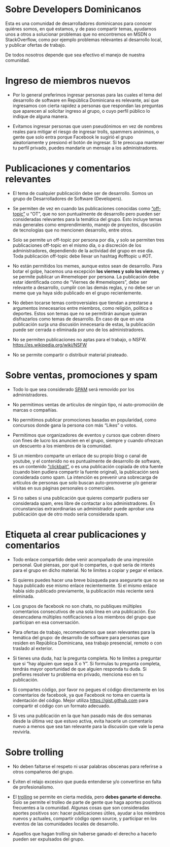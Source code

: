 # Sobre Developers Dominicanos

Esta es una comunidad de desarrolladores dominicanos para conocer quiénes somos, en qué estamos, y de paso compartir temas, ayudarnos unos a otros a solucionar problemas que no encontremos en MSDN o StackOverflow, como por ejemplo problemas relevantes al desarrollo local, y publicar ofertas de trabajo.

De todos nosotros depende que sea efectivo el manejo de nuestra comunidad.

# Ingreso de miembros nuevos

- Por lo general preferimos ingresar personas para las cuales el tema del desarrollo de software en República Dominicana es relevante, así que ingresamos con cierta rapidez a personas que respondan las preguntas que aparecen al solicitar ingreso al grupo, o cuyo perfil público lo indique de alguna manera.

- Evitamos ingresar personas que usen pseudónimos en vez de nombres reales para mitigar el riesgo de ingresar trolls, spammers anónimos, o gente que solo entra porque Facebook le sugirió el grupo aleatoriamente y presionó el botón de ingresar. Si te preocupa mantener tu perfil privado, puedes mandarle un mensaje a los administradores.

# Publicaciones y comentarios relevantes

- El tema de cualquier publicación debe ser de desarrollo. Somos un grupo de Desarrolladores de Software (Developers).

- Se permiten de vez en cuando las publicaciones conocidas como [“off-topic”](https://es.wikipedia.org/wiki/Off_topic) u “OT”, que no son puntualmente de desarrollo pero pueden ser consideradas relevantes para la temática del grupo. Esto incluye temas más generales como emprendimiento, manejo de proyectos, discusión de tecnologías que no mencionen desarrollo, entre otros. 

- Solo se permite un off-topic por persona por día, y solo se permiten tres publicaciones off-topic en el mismo día, o a discreción de los administradores, dependiendo de la actividad del grupo en ese día. Toda publicación off-topic debe llevar un hashtag #offtopic u #OT.

- No están permitidos los memes, aunque estos sean de desarrollo. Para botar el golpe, hacemos una excepción **los viernes y solo los viernes**, y se permite publicar un ‪#memeloper‬ por persona. La publicación debe estar identificada como de “Viernes de #memelopers”, debe ser relevante a desarrollo, cumplir con las demás reglas, y no debe ser un meme que ya haya sido publicado en el grupo recientemente.

- No deben tocarse temas controversiales que tiendan a prestarse a argumentos innecesarios entre miembros, como religión, política o deportes. Estos son temas que no se permitirán aunque quieran disfrazarlos como temas de desarrollo. En caso de que en una publicación surja una discusión innecesaria de estas, la publicación puede ser cerrada o eliminada por uno de los administradores.

- No se permiten publicaciones no aptas para el trabajo, o NSFW. https://es.wikipedia.org/wiki/NSFW

- No se permite compartir o distribuir material pirateado.

# Sobre ventas, promociones y spam

- Todo lo que sea considerado [SPAM](https://es.wikipedia.org/wiki/Spam) será removido por los administradores.

- No permitimos ventas de artículos de ningún tipo, ni auto-promoción de marcas o compañías.

- No permitimos publicar promociones basadas en popularidad, como concursos donde gana la persona con más “Likes” o votos.

- Permitimos que organizadores de eventos y cursos que cobren dinero con fines de lucro los anuncien en el grupo, siempre y cuando ofrezcan un descuento a los miembros de la comunidad.

- Si un miembro comparte un enlace de su propio blog o canal de youtube, y el contenido no es puntualmente de desarrollo de software, es un contenido [“clickbait”](https://es.wikipedia.org/wiki/Clickbait), o es una publicación copiada de otra fuente (cuando bien pudiera compartir la fuente original), la publicación será considerada como spam. La intención es prevenir una sobrecarga de artículos de personas que solo buscan auto-promoverse y/o generar visitas en sus páginas personales o comerciales.

- Si no sabes si una publicación que quieres compartir pudiera ser considerada spam, eres libre de contactar a los administradores. En circunstancias extraordinarias un administrador puede aprobar una publicación que de otro modo sería considerada spam.

# Etiqueta al crear publicaciones y comentarios

- Todo enlace compartido debe venir acompañado de una impresión personal. Qué piensas, por qué lo compartes, o qué sería de interés para el grupo en dicho material. No te limites a copiar y pegar el enlace.

- Si quieres puedes hacer una breve búsqueda para asegurarte que no se haya publicado ese mismo enlace recientemente. Si el mismo enlace había sido publicado previamente, la publicación más reciente será eliminada.

- Los grupos de facebook no son chats, no publiques múltiples comentarios consecutivos de una sola línea en una publicación. Eso desencadena múltiples notificaciones a los miembros del grupo que participan en esa conversación.

- Para ofertas de trabajo, recomendamos que sean relevantes para la temática del grupo: de desarrollo de software para personas que residen en República Dominicana, sea trabajo presencial, remoto o con traslado al exterior.

- Si tienes una duda, haz la pregunta completa. No te limites a preguntar que si “hay alguien que sepa X o Y”. Si formulas tu pregunta completa, tendrás mayor oportunidad de que alguien responda tu duda. Si prefieres resolver tu problema en privado, menciona eso en tu publicación.

- Si compartes código, por favor no pegues el código directamente en los comentarios de facebook, ya que Facebook no toma en cuenta la indentación del código. Mejor utiliza https://gist.github.com para compartir el código con un formato adecuado.

- Si ves una publicación en la que han pasado más de dos semanas desde la última vez que estuvo activa, evita hacerle un comentario nuevo a menos que sea tan relevante para la discusión que vale la pena revivirla.

# Sobre trolling

- No deben faltarse el respeto ni usar palabras obscenas para referirse a otros compañeros del grupo.

- Eviten el relajo excesivo que pueda entenderse y/o convertirse en falta de profesionalismo.

- El [trolling](https://es.wikipedia.org/wiki/Trol_(Internet)) se permite en cierta medida, pero **debes ganarte el derecho**. Solo se permite el trolleo de parte de gente que haga aportes positivos frecuentes a la comunidad. Algunas cosas que son consideradas aportes positivos son: hacer publicaciones útiles, ayudar a los miembros nuevos y actuales, compartir código open source, y participar en los eventos de las comunidades locales de desarrollo.

- Aquellos que hagan trolling sin haberse ganado el derecho a hacerlo pueden ser expulsados del grupo.
